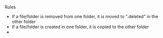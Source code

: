 Rules

* If a file/folder is removed from one folder, it is moved to ".deleted" in the other folder
* If a file/folder is created in one folder, it is copied to the other folder
*
